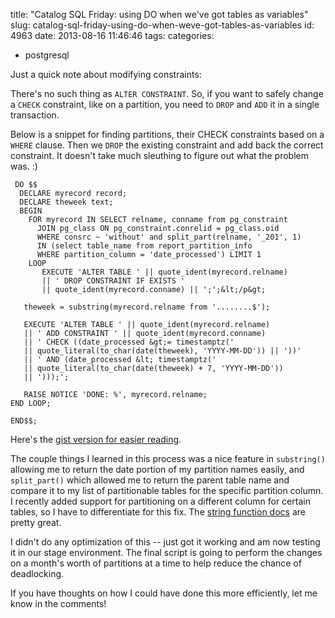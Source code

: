 title: "Catalog SQL Friday: using DO when we've got tables as variables"
slug: catalog-sql-friday-using-do-when-weve-got-tables-as-variables
id: 4963
date: 2013-08-16 11:46:46
tags: 
categories: 
- postgresql

Just a quick note about modifying constraints:

There's no such thing as `ALTER CONSTRAINT`. So, if you want to safely change a `CHECK` constraint, like on a partition, you need to `DROP` and `ADD` it in a single transaction.

Below is a snippet for finding partitions, their CHECK constraints based on a `WHERE` clause. Then we `DROP` the existing constraint and add back the correct constraint. It doesn't take much sleuthing to figure out what the problem was. :)

     DO $$
      DECLARE myrecord record;
      DECLARE theweek text;
      BEGIN
        FOR myrecord IN SELECT relname, conname from pg_constraint
          JOIN pg_class ON pg_constraint.conrelid = pg_class.oid
          WHERE consrc ~ 'without' and split_part(relname, '_201', 1)
          IN (select table_name from report_partition_info
          WHERE partition_column = 'date_processed') LIMIT 1
        LOOP
           EXECUTE 'ALTER TABLE ' || quote_ident(myrecord.relname)
           || ' DROP CONSTRAINT IF EXISTS '
           || quote_ident(myrecord.conname) || ';';&lt;/p&gt;

       theweek = substring(myrecord.relname from '........$');

       EXECUTE 'ALTER TABLE ' || quote_ident(myrecord.relname)
       || ' ADD CONSTRAINT ' || quote_ident(myrecord.conname)
       || ' CHECK ((date_processed &gt;= timestamptz('
       || quote_literal(to_char(date(theweek), 'YYYY-MM-DD')) || '))'
       || ' AND (date_processed &lt; timestamptz('
       || quote_literal(to_char(date(theweek) + 7, 'YYYY-MM-DD'))
       || ')));';

       RAISE NOTICE 'DONE: %', myrecord.relname;
    END LOOP;

    END$$; 

Here's the [gist version for easier reading](https://gist.github.com/selenamarie/fc4588ff594576f86982).

The couple things I learned in this process was a nice feature in `substring()` allowing me to return the date portion of my partition names easily, and `split_part()` which allowed me to return the parent table name and compare it to my list of partitionable tables for the specific partition column. I recently added support for partitioning on a different column for certain tables, so I have to differentiate for this fix. The [string function docs](http://www.postgresql.org/docs/9.2/static/functions-string.html) are pretty great.

I didn't do any optimization of this -- just got it working and am now testing it in our stage environment. The final script is going to perform the changes on a month's worth of partitions at a time to help reduce the chance of deadlocking.

If you have thoughts on how I could have done this more efficiently, let me know in the comments!

